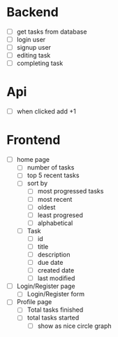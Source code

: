 # Backend
- [ ] get tasks from database
- [ ] login user
- [ ] signup user
- [ ] editing task
- [ ] completing task

# Api
- [ ] when clicked add +1

# Frontend
- [ ] home page
    - [ ] number of tasks
    - [ ] top 5 recent tasks
    - [ ] sort by
        - [ ] most progressed tasks
        - [ ] most recent
        - [ ] oldest
        - [ ] least progresed
        - [ ] alphabetical
    - [ ] Task
        - [ ] id
        - [ ] title
        - [ ] description
        - [ ] due date
        - [ ] created date
        - [ ] last modified
- [ ] Login/Register page
    - [ ] Login/Register form
- [ ] Profile page
    - [ ] Total tasks finished
    - [ ] total tasks started
        - [ ] show as nice circle graph
